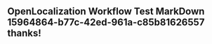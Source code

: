 <properties
ms.topic="hero-topic"
ms.test1="hero-topic"
ms.test2="test"/>

## OpenLocalization Workflow Test MarkDown 15964864-b77c-42ed-961a-c85b81626557 thanks!
